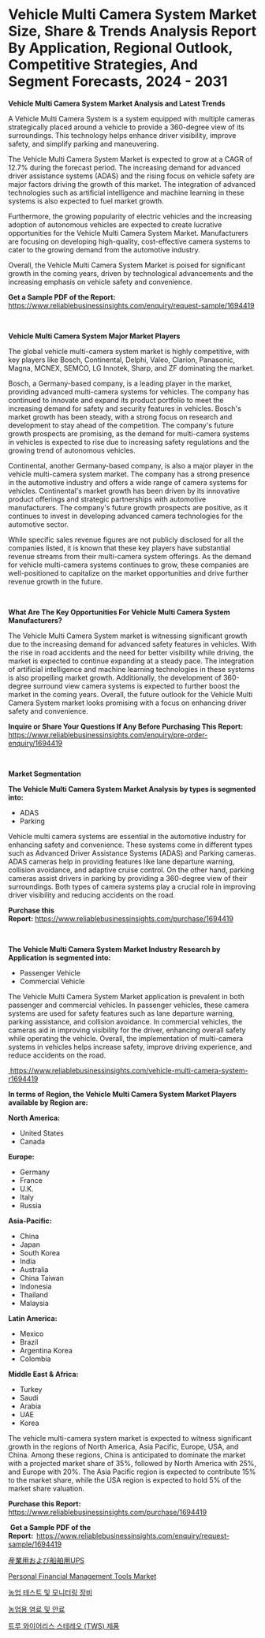 <p><h1>Vehicle Multi Camera System Market Size, Share & Trends Analysis Report By Application, Regional Outlook, Competitive Strategies, And Segment Forecasts, 2024 - 2031</h1></p><p><strong>Vehicle Multi Camera System Market Analysis and Latest Trends</strong></p>
<p><p>A Vehicle Multi Camera System is a system equipped with multiple cameras strategically placed around a vehicle to provide a 360-degree view of its surroundings. This technology helps enhance driver visibility, improve safety, and simplify parking and maneuvering.</p><p>The Vehicle Multi Camera System Market is expected to grow at a CAGR of 12.7% during the forecast period. The increasing demand for advanced driver assistance systems (ADAS) and the rising focus on vehicle safety are major factors driving the growth of this market. The integration of advanced technologies such as artificial intelligence and machine learning in these systems is also expected to fuel market growth.</p><p>Furthermore, the growing popularity of electric vehicles and the increasing adoption of autonomous vehicles are expected to create lucrative opportunities for the Vehicle Multi Camera System Market. Manufacturers are focusing on developing high-quality, cost-effective camera systems to cater to the growing demand from the automotive industry.</p><p>Overall, the Vehicle Multi Camera System Market is poised for significant growth in the coming years, driven by technological advancements and the increasing emphasis on vehicle safety and convenience.</p></p>
<p><strong>Get a Sample PDF of the Report:&nbsp;</strong> <a href="https://www.reliablebusinessinsights.com/enquiry/request-sample/1694419">https://www.reliablebusinessinsights.com/enquiry/request-sample/1694419</a></p>
<p>&nbsp;</p>
<p><strong>Vehicle Multi Camera System Major Market Players</strong></p>
<p><p>The global vehicle multi-camera system market is highly competitive, with key players like Bosch, Continental, Delphi, Valeo, Clarion, Panasonic, Magna, MCNEX, SEMCO, LG Innotek, Sharp, and ZF dominating the market.</p><p>Bosch, a Germany-based company, is a leading player in the market, providing advanced multi-camera systems for vehicles. The company has continued to innovate and expand its product portfolio to meet the increasing demand for safety and security features in vehicles. Bosch's market growth has been steady, with a strong focus on research and development to stay ahead of the competition. The company's future growth prospects are promising, as the demand for multi-camera systems in vehicles is expected to rise due to increasing safety regulations and the growing trend of autonomous vehicles.</p><p>Continental, another Germany-based company, is also a major player in the vehicle multi-camera system market. The company has a strong presence in the automotive industry and offers a wide range of camera systems for vehicles. Continental's market growth has been driven by its innovative product offerings and strategic partnerships with automotive manufacturers. The company's future growth prospects are positive, as it continues to invest in developing advanced camera technologies for the automotive sector.</p><p>While specific sales revenue figures are not publicly disclosed for all the companies listed, it is known that these key players have substantial revenue streams from their multi-camera system offerings. As the demand for vehicle multi-camera systems continues to grow, these companies are well-positioned to capitalize on the market opportunities and drive further revenue growth in the future.</p></p>
<p>&nbsp;</p>
<p><strong>What Are The Key Opportunities For Vehicle Multi Camera System Manufacturers?</strong></p>
<p><p>The Vehicle Multi Camera System market is witnessing significant growth due to the increasing demand for advanced safety features in vehicles. With the rise in road accidents and the need for better visibility while driving, the market is expected to continue expanding at a steady pace. The integration of artificial intelligence and machine learning technologies in these systems is also propelling market growth. Additionally, the development of 360-degree surround view camera systems is expected to further boost the market in the coming years. Overall, the future outlook for the Vehicle Multi Camera System market looks promising with a focus on enhancing driver safety and convenience.</p></p>
<p><strong>Inquire or Share Your Questions If Any Before Purchasing This Report:</strong> <a href="https://www.reliablebusinessinsights.com/enquiry/pre-order-enquiry/1694419">https://www.reliablebusinessinsights.com/enquiry/pre-order-enquiry/1694419</a></p>
<p>&nbsp;</p>
<p><strong>Market Segmentation</strong></p>
<p><strong>The Vehicle Multi Camera System Market Analysis by types is segmented into:</strong></p>
<p><ul><li>ADAS</li><li>Parking</li></ul></p>
<p><p>Vehicle multi camera systems are essential in the automotive industry for enhancing safety and convenience. These systems come in different types such as Advanced Driver Assistance Systems (ADAS) and Parking cameras. ADAS cameras help in providing features like lane departure warning, collision avoidance, and adaptive cruise control. On the other hand, parking cameras assist drivers in parking by providing a 360-degree view of their surroundings. Both types of camera systems play a crucial role in improving driver visibility and reducing accidents on the road.</p></p>
<p><strong>Purchase this Report:&nbsp;</strong><a href="https://www.reliablebusinessinsights.com/purchase/1694419">https://www.reliablebusinessinsights.com/purchase/1694419</a></p>
<p>&nbsp;</p>
<p><strong>The Vehicle Multi Camera System Market Industry Research by Application is segmented into:</strong></p>
<p><ul><li>Passenger Vehicle</li><li>Commercial Vehicle</li></ul></p>
<p><p>The Vehicle Multi Camera System Market application is prevalent in both passenger and commercial vehicles. In passenger vehicles, these camera systems are used for safety features such as lane departure warning, parking assistance, and collision avoidance. In commercial vehicles, the cameras aid in improving visibility for the driver, enhancing overall safety while operating the vehicle. Overall, the implementation of multi-camera systems in vehicles helps increase safety, improve driving experience, and reduce accidents on the road.</p></p>
<p><a href="https://www.reliablebusinessinsights.com/vehicle-multi-camera-system-r1694419">&nbsp;https://www.reliablebusinessinsights.com/vehicle-multi-camera-system-r1694419</a></p>
<p><strong>In terms of Region, the Vehicle Multi Camera System Market Players available by Region are:</strong></p>
<p>
    <p> <strong> North America: </strong>
        <ul>
            <li>United States</li>
            <li>Canada</li>
        </ul>
        </p> 
    <p> <strong> Europe: </strong>
        <ul>
            <li>Germany</li>
            <li>France</li>
            <li>U.K.</li>
            <li>Italy</li>
            <li>Russia</li>
        </ul>
        </p> 
    <p> <strong> Asia-Pacific: </strong>
        <ul>
            <li>China</li>
            <li>Japan</li>
            <li>South Korea</li>
            <li>India</li>
            <li>Australia</li>
            <li>China Taiwan</li>
            <li>Indonesia</li>
            <li>Thailand</li>
            <li>Malaysia</li>
        </ul>
        </p> 
    <p> <strong> Latin America: </strong>
        <ul>
            <li>Mexico</li>
            <li>Brazil</li>
            <li>Argentina Korea</li>
            <li>Colombia</li>
        </ul>
        </p> 
    <p> <strong> Middle East & Africa: </strong>
        <ul>
            <li>Turkey</li>
            <li>Saudi</li>
            <li>Arabia</li>
            <li>UAE</li>
            <li>Korea</li>
        </ul>
    </p>
    </p>
<p><p>The vehicle multi-camera system market is expected to witness significant growth in the regions of North America, Asia Pacific, Europe, USA, and China. Among these regions, China is anticipated to dominate the market with a projected market share of 35%, followed by North America with 25%, and Europe with 20%. The Asia Pacific region is expected to contribute 15% to the market share, while the USA region is expected to hold 5% of the market share valuation.</p></p>
<p><strong>Purchase this Report: </strong><a href="https://www.reliablebusinessinsights.com/purchase/1694419">https://www.reliablebusinessinsights.com/purchase/1694419</a></p>
<p>&nbsp;<strong>Get a Sample PDF of the Report:&nbsp;&nbsp;</strong><a href="https://www.reliablebusinessinsights.com/enquiry/request-sample/1694419">https://www.reliablebusinessinsights.com/enquiry/request-sample/1694419</a></p>
<p><strong></strong></p>
<p><p><a href="https://github.com/tanyaali3/Market-Research-Report-List-1/blob/main/2129357102909.md">産業用および船舶用UPS</a></p><p><a href="https://www.linkedin.com/pulse/personal-financial-management-tools-market-share-evolution-jgqxe?trackingId=MTw60VvAptMkxSEGOtoVqA%3D%3D">Personal Financial Management Tools Market</a></p><p><a href="https://github.com/nicolaseller56452023/Market-Research-Report-List-1/blob/main/700368596411.md">농업 테스트 및 모니터링 장비</a></p><p><a href="https://github.com/joyliyu/Market-Research-Report-List-1/blob/main/960431696410.md">농업용 염료 및 안료</a></p><p><a href="https://medium.com/@karenturner47/%ED%8A%B8%EB%A3%A8-%EC%99%80%EC%9D%B4%EC%96%B4%EB%A6%AC%EC%8A%A4-%EC%8A%A4%ED%85%8C%EB%A0%88%EC%98%A4-tws-%EC%A0%9C%ED%92%88-%EC%8B%9C%EC%9E%A5-%EB%B3%B4%EA%B3%A0%EC%84%9C%EB%8A%94-%EC%9D%B4-%EC%8B%9C%EC%9E%A5%EC%9D%98-%EC%B5%9C%EC%8B%A0-%ED%8A%B8%EB%A0%8C%EB%93%9C%EC%99%80-%EC%84%B1%EC%9E%A5-%EA%B8%B0%ED%9A%8C%EB%A5%BC-%EB%B0%9D%ED%98%80%EC%A4%8D%EB%8B%88%EB%8B%A4-8183d8fcfea3">트루 와이어리스 스테레오 (TWS) 제품</a></p></p>